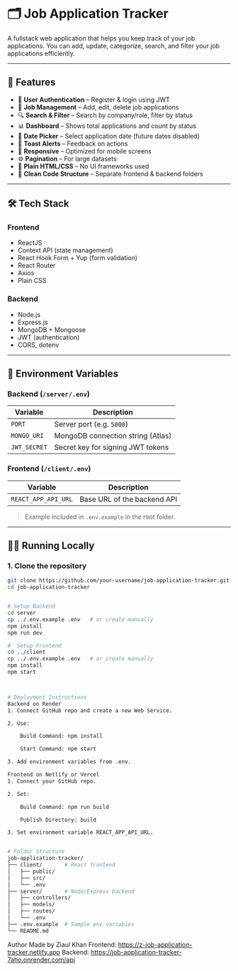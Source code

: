 # 🗂️ Job Application Tracker

A fullstack web application that helps you keep track of your job applications. You can add, update, categorize, search, and filter your job applications efficiently.

---

## 🌟 Features

- 🔐 **User Authentication** – Register & login using JWT
- 📝 **Job Management** – Add, edit, delete job applications
- 🔍 **Search & Filter** – Search by company/role, filter by status
- 📊 **Dashboard** – Shows total applications and count by status
- 📆 **Date Picker** – Select application date (future dates disabled)
- 🍞 **Toast Alerts** – Feedback on actions
- 📱 **Responsive** – Optimized for mobile screens
- ⚙️ **Pagination** – For large datasets
- 🧾 **Plain HTML/CSS** – No UI frameworks used
- 📁 **Clean Code Structure** – Separate frontend & backend folders

---

## 🛠️ Tech Stack

### Frontend

- ReactJS
- Context API (state management)
- React Hook Form + Yup (form validation)
- React Router
- Axios
- Plain CSS

### Backend

- Node.js
- Express.js
- MongoDB + Mongoose
- JWT (authentication)
- CORS, dotenv

---

## 🔐 Environment Variables

### Backend (`/server/.env`)

| Variable     | Description                       |
| ------------ | --------------------------------- |
| `PORT`       | Server port (e.g. `5000`)         |
| `MONGO_URI`  | MongoDB connection string (Atlas) |
| `JWT_SECRET` | Secret key for signing JWT tokens |

### Frontend (`/client/.env`)

| Variable            | Description                 |
| ------------------- | --------------------------- |
| `REACT_APP_API_URL` | Base URL of the backend API |

> Example included in `.env.example` in the root folder.

---

## 🧑‍💻 Running Locally

### 1. Clone the repository

```bash
git clone https://github.com/your-username/job-application-tracker.git
cd job-application-tracker


# Setup Backend
cd server
cp ../.env.example .env   # or create manually
npm install
npm run dev

#  Setup Frontend
cd ../client
cp ../.env.example .env   # or create manually
npm install
npm start



# Deployment Instructions
Backend on Render
1. Connect GitHub repo and create a new Web Service.

2. Use:

    Build Command: npm install

    Start Command: npm start

3. Add environment variables from .env.

Frontend on Netlify or Vercel
1. Connect your GitHub repo.

2. Set:

    Build Command: npm run build

    Publish Directory: build

3. Set environment variable REACT_APP_API_URL.


# Folder Structure
job-application-tracker/
├── client/       # React frontend
│   ├── public/
│   ├── src/
│   └── .env
├── server/       # Node/Express backend
│   ├── controllers/
│   ├── models/
│   ├── routes/
│   └── .env
├── .env.example  # Sample env variables
└── README.md
```

Author
Made by Ziaul Khan
Frontend: https://z-job-application-tracker.netlify.app
Backend: https://job-application-tracker-7aho.onrender.com/api
